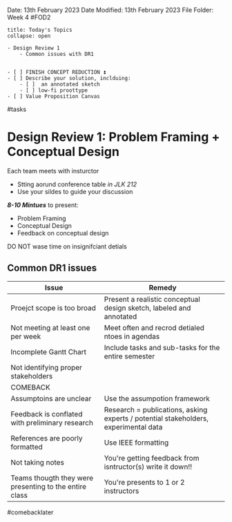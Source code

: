 Date: 13th February 2023
Date Modified: 13th February 2023
File Folder: Week 4
#FOD2  

```ad-abstract
title: Today's Topics
collapse: open

- Design Review 1
	- Common issues with DR1

```


```ad-todo

- [ ] FINISH CONCEPT REDUCTION ⏫ 
- [ ] Describe your solution, inclduing:
	- [ ]  an annotated sketch 
	- [ ] low-fi proottype
- [ ] Value Proposition Canvas

```

#tasks 

# Design Review 1: Problem Framing + Conceptual Design

Each team meets with insturctor

- Stting aorund conference table *in JLK 212*
- Use your sildes to guide your discussion

***8-10 Mintues*** to present:

- Problem Framing
- Conceptual Design
- Feedback on conceptual design

DO NOT wase time on insignifciant detials

## Common DR1 issues

| Issue                                                  | Remedy                                                                              |
| ------------------------------------------------------ | ----------------------------------------------------------------------------------- |
| Proejct scope is too broad                             | Present a realistic conceptual design sketch, labeled and annotated                 |
| Not meeting at least one per week                      | Meet often and recrod detialed ntoes in agendas                                     |
| Incomplete Gantt Chart                                 | Include tasks and sub-tasks for the entire semester                                 |
| Not identifying proper stakeholders                    |                                                                                     |
| COMEBACK                                               |                                                                                     |
| Assumptoins are unclear                                | Use the assumpotion framework                                                       |
| Feedback is conflated with preliminary research        | Research = publications, asking experts / potential stakeholders, experimental data |
| References are poorly formatted                        | Use IEEE formatting                                                                 |
| Not taking notes                                       | You're getting feedback from isntructor(s) write it down!!                          |
| Teams thougth they were presenting to the entire class | You're presents to 1 or 2 instructors                                               |

#comebacklater 